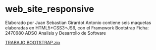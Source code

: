 # web_site_responsive
Elaborado por Juan Sebastian Girardot Antonio
contiene seis maquetas elaboradas en HTML5+CSS3+JS6, con el Framework Bootstrap
Ficha: 2470980 ADSO  Analisis y Desarrollo de Software

[TRABAJO BOOTSTRAP.zip](https://github.com/GIRARDOTCITO/web_site_responsive/files/8320695/TRABAJO.BOOTSTRAP.zip)

